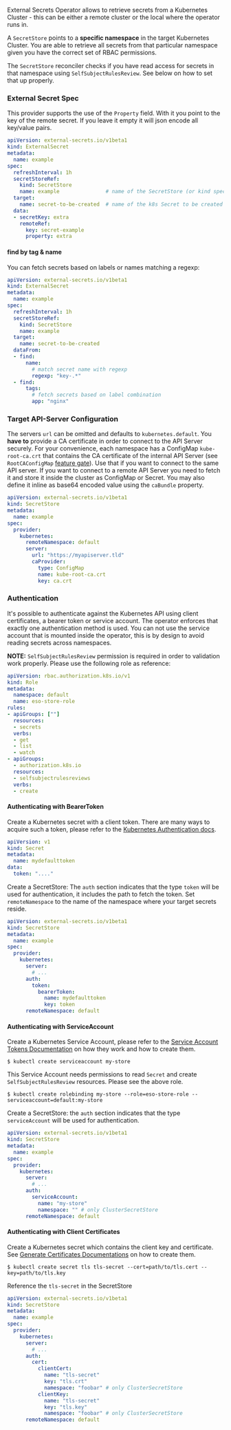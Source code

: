 External Secrets Operator allows to retrieve secrets from a Kubernetes Cluster - this can be either a remote cluster or the local where the operator runs in.

A `SecretStore` points to a **specific namespace** in the target Kubernetes Cluster. You are able to retrieve all secrets from that particular namespace given you have the correct set of RBAC permissions.

The `SecretStore` reconciler checks if you have read access for secrets in that namespace using `SelfSubjectRulesReview`. See below on how to set that up properly.

### External Secret Spec

This provider supports the use of the `Property` field. With it you point to the key of the remote secret. If you leave it empty it will json encode all key/value pairs.

```yaml
apiVersion: external-secrets.io/v1beta1
kind: ExternalSecret
metadata:
  name: example
spec:
  refreshInterval: 1h
  secretStoreRef:
    kind: SecretStore
    name: example               # name of the SecretStore (or kind specified)
  target:
    name: secret-to-be-created  # name of the k8s Secret to be created
  data:
  - secretKey: extra
    remoteRef:
      key: secret-example
      property: extra
```

#### find by tag & name

You can fetch secrets based on labels or names matching a regexp:

```yaml
apiVersion: external-secrets.io/v1beta1
kind: ExternalSecret
metadata:
  name: example
spec:
  refreshInterval: 1h
  secretStoreRef:
    kind: SecretStore
    name: example
  target:
    name: secret-to-be-created
  dataFrom:
  - find:
      name:
        # match secret name with regexp
        regexp: "key-.*"
  - find:
      tags:
        # fetch secrets based on label combination
        app: "nginx"
```

### Target API-Server Configuration

The servers `url` can be omitted and defaults to `kubernetes.default`. You **have to** provide a CA certificate in order to connect to the API Server securely.
For your convenience, each namespace has a ConfigMap `kube-root-ca.crt` that contains the CA certificate of the internal API Server (see `RootCAConfigMap` [feature gate](https://kubernetes.io/docs/reference/command-line-tools-reference/feature-gates/)).
Use that if you want to connect to the same API server.
If you want to connect to a remote API Server you need to fetch it and store it inside the cluster as ConfigMap or Secret.
You may also define it inline as base64 encoded value using the `caBundle` property.

```yaml
apiVersion: external-secrets.io/v1beta1
kind: SecretStore
metadata:
  name: example
spec:
  provider:
    kubernetes:
      remoteNamespace: default
      server:
        url: "https://myapiserver.tld"
        caProvider:
          type: ConfigMap
          name: kube-root-ca.crt
          key: ca.crt
```

### Authentication

It's possible to authenticate against the Kubernetes API using client certificates, a bearer token or service account. The operator enforces that exactly one authentication method is used. You can not use the service account that is mounted inside the operator, this is by design to avoid reading secrets across namespaces.

**NOTE:** `SelfSubjectRulesReview` permission is required in order to validation work properly. Please use the following role as reference:

```yaml
apiVersion: rbac.authorization.k8s.io/v1
kind: Role
metadata:
  namespace: default
  name: eso-store-role
rules:
- apiGroups: [""]
  resources:
  - secrets
  verbs:
  - get
  - list
  - watch
- apiGroups:
  - authorization.k8s.io
  resources:
  - selfsubjectrulesreviews
  verbs:
  - create
```

#### Authenticating with BearerToken

Create a Kubernetes secret with a client token. There are many ways to acquire such a token, please refer to the [Kubernetes Authentication docs](https://kubernetes.io/docs/reference/access-authn-authz/authentication/#authentication-strategies).

```yaml
apiVersion: v1
kind: Secret
metadata:
  name: mydefaulttoken
data:
  token: "...."
```

Create a SecretStore: The `auth` section indicates that the type `token` will be used for authentication, it includes the path to fetch the token. Set `remoteNamespace` to the name of the namespace where your target secrets reside.

```yaml
apiVersion: external-secrets.io/v1beta1
kind: SecretStore
metadata:
  name: example
spec:
  provider:
    kubernetes:
      server:
        # ...
      auth:
        token:
          bearerToken:
            name: mydefaulttoken
            key: token
      remoteNamespace: default
```

#### Authenticating with ServiceAccount

Create a Kubernetes Service Account, please refer to the [Service Account Tokens Documentation](https://kubernetes.io/docs/reference/access-authn-authz/authentication/#service-account-tokens) on how they work and how to create them.

```
$ kubectl create serviceaccount my-store
```

This Service Account needs permissions to read `Secret` and create `SelfSubjectRulesReview` resources. Please see the above role.

```
$ kubectl create rolebinding my-store --role=eso-store-role --serviceaccount=default:my-store
```

Create a SecretStore: the `auth` section indicates that the type `serviceAccount` will be used for authentication.

```yaml
apiVersion: external-secrets.io/v1beta1
kind: SecretStore
metadata:
  name: example
spec:
  provider:
    kubernetes:
      server:
        # ...
      auth:
        serviceAccount:
          name: "my-store"
          namespace: "" # only ClusterSecretStore
      remoteNamespace: default
```

#### Authenticating with Client Certificates

Create a Kubernetes secret which contains the client key and certificate. See [Generate Certificates Documentations](https://kubernetes.io/docs/tasks/administer-cluster/certificates/) on how to create them.

```
$ kubectl create secret tls tls-secret --cert=path/to/tls.cert --key=path/to/tls.key
```

Reference the `tls-secret` in the SecretStore

```yaml
apiVersion: external-secrets.io/v1beta1
kind: SecretStore
metadata:
  name: example
spec:
  provider:
    kubernetes:
      server:
        # ...
      auth:
        cert:
          clientCert:
            name: "tls-secret"
            key: "tls.crt"
            namespace: "foobar" # only ClusterSecretStore
          clientKey:
            name: "tls-secret"
            key: "tls.key"
            namespace: "foobar" # only ClusterSecretStore
      remoteNamespace: default
```